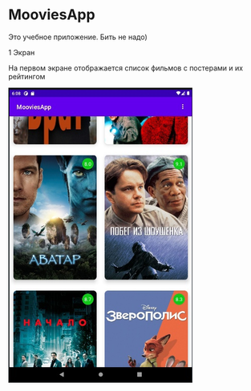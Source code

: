# MooviesApp
Это учебное приложение. Бить не надо)

1 Экран 

На первом экране отображается список фильмов с постерами и их рейтингом

![Screenshot](https://github.com/Sominisadssadd/MooviesApp/blob/master/images_for_readme/5_image.jpg)
